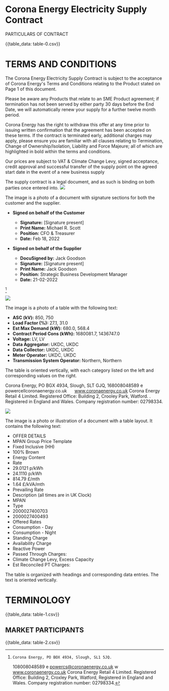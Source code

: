 # Corona Energy Electricity Supply Contract 

PARTICULARS OF CONTRACT

{{table_data: table-0.csv}}

# TERMS AND CONDITIONS 

The Corona Energy Electricity Supply Contract is subject to the acceptance of Corona Energy's Terms and Conditions relating to the Product stated on Page 1 of this document.

Please be aware any Products that relate to an SME Product agreement; if termination has not been served by either party 30 days before the End Date, we will automatically renew your supply for a further twelve month period.

Corona Energy has the right to withdraw this offer at any time prior to issuing written confirmation that the agreement has been accepted on these terms. If the contract is terminated early, additional charges may apply, please ensure you are familiar with all clauses relating to Termination, Change of Ownership/Isolation, Liability and Force Majeure; all of which are highlighted in bold within the terms and conditions.

Our prices are subject to VAT \& Climate Change Levy, signed acceptance, credit approval and successful transfer of the supply point on the agreed start date in the event of a new business supply

The supply contract is a legal document, and as such is binding on both parties once entered into.
![](images/img-0.jpeg)

The image is a photo of a document with signature sections for both the customer and the supplier.

- **Signed on behalf of the Customer**
  - **Signature:** [Signature present]
  - **Print Name:** Michael R. Scott
  - **Position:** CFO & Treasurer
  - **Date:** Feb 18, 2022

- **Signed on behalf of the Supplier**
  - **DocuSigned by:** Jack Goodson
  - **Signature:** [Signature present]
  - **Print Name:** Jack Goodson
  - **Position:** Strategic Business Development Manager
  - **Date:** 21-02-2022

[^0]
[^0]:    Corona Energy, PO BOX 4934, Slough, SL1 5JQ.
    108008048589 e powercs@coronaenergy.co.uk w www.coronaenergy.co.uk
    Corona Energy Retail 4 Limited. Registered Office: Building 2, Croxley Park, Watford, Registered in England and Wales. Company registration number: 02798334.

![](images/img-1.jpeg)

The image is a photo of a table with the following text:

- **ASC (kV):** 850, 750
- **Load Factor (%):** 27.1, 31.0
- **Est Max Demand (kW):** 680.0, 568.4
- **Contract Period Cons (kWh):** 1680081.7, 1436747.0
- **Voltage:** LV, LV
- **Data Aggregator:** UKDC, UKDC
- **Data Collector:** UKDC, UKDC
- **Meter Operator:** UKDC, UKDC
- **Transmission System Operator:** Northern, Northern

The table is oriented vertically, with each category listed on the left and corresponding values on the right.

Corona Energy, PO BGX 4934, Slough, SLT GJQ,
168008048589 e powercellcoronaenergy.co.uk $\quad$ www.coronaenergy.co.uk Corona Energy Retail 4 Limited. Registered Office: Building 2, Crooley Park, Watford. . Registered in England and Wales. Company registration number: 02798334.

![](images/img-2.jpeg)

The image is a photo or illustration of a document with a table layout. It contains the following text:

- OFFER DETAILS
- MPAN Group Price Template
- Fixed Inclusive (HH)
- 100% Brown
- Energy Content
- Rate
- 29.0121 p/kWh
- 24.1110 p/kWh
- 814.79 £/mth
- 1.64 £/kVA/mth
- Prevailing Rate
- Description (all times are in UK Clock)
- MPAN
- Type
- 2000027400703
- 2000027400493
- Offered Rates
- Consumption - Day
- Consumption - Night
- Standing Charge
- Availability Charge
- Reactive Power
- Passed Through Charges:
- Climate Change Levy, Excess Capacity
- Est Reconciled PT Charges:

The table is organized with headings and corresponding data entries. The text is oriented vertically.

# TERMINOLOGY 

{{table_data: table-1.csv}}

## MARKET PARTICIPANTS

{{table_data: table-2.csv}}
